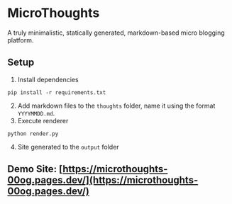 # MicroThoughts

A truly minimalistic, statically generated, markdown-based micro blogging platform.

## Setup
1. Install dependencies
```
pip install -r requirements.txt
```
2. Add markdown files to the `thoughts` folder, name it using the format `YYYYMMDD.md`.
3. Execute renderer
```
python render.py
```
4. Site generated to the `output` folder

## Demo Site: [https://microthoughts-00og.pages.dev/](https://microthoughts-00og.pages.dev/)

